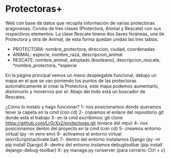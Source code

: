 # Protectoras+
Web con base de datos que recopila información de varias protectoras aragonesas.
Consta de tres clases (Protectora, Animal y Rescate) con sus respectivos elementos.
La clase Rescate tinene dos llaves foráneas, una de Protectora y otra de Animal,
de esta forma quedan unidas las tres tablas.

- PROTECTORA: nombre_protectora, direccion, ciudad, coordenadas                              
- ANIMAL: especie, nombre_raza, descripcion_animal
- RESCATE: nombre_animal, adoptado (booleano), descripcion_rescate, *nombre_protectora, *especie
 
En la página principal vemos un menú desplegable funcional, debajo un mapa en el que se van poniendo
los puntos de las protectoras automáticamente al crear la Protectora, este mapa podemos aumentarlo, 
disminuirlo y movernos por el. Abajo del todo está un buscador de Rescates.

¿Cómo lo instalo y hago funcionar?
1- nos posicionamos donde queramos tener la capeta en la cmd (con cd)
2- copiamos el enlace del repositorio git donde está el trabajo
3- en la cmd escribimos: git clone https://github.com/LrGrXx2/protectoras.git (enlace del repo)
4- nos posicionamos dentro del proyecto en la cmd (con cd)
5- creamos entorno virtual (py -m venv env)
6- activamos el entorno virtual (env\Scripts\activate.bat)
7- dentro del entorno instalamos Django (py -m pip install Django)
8- dentro del entorno instamos debugtoolbar (pip install dejango-debug-toolbar)
X- py manage.py runserver (para cerrarlo: Ctrl + c)
